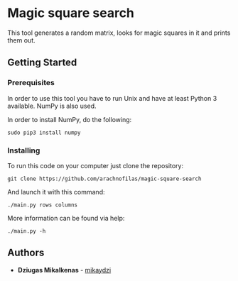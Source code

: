# Magic square search

This tool generates a random matrix, looks for magic squares in it and prints them out.

## Getting Started

### Prerequisites

In order to use this tool you have to run Unix and have at least Python 3 available. NumPy is also used.

In order to install NumPy, do the following:

```
sudo pip3 install numpy
```

### Installing

To run this code on your computer just clone the repository:

```
git clone https://github.com/arachnofilas/magic-square-search
```

And launch it with this command:

```
./main.py rows columns
```

More information can be found via help:

```
./main.py -h
```

## Authors

* **Dziugas Mikalkenas** - [mikaydzi](https://github.com/mikaydzi)
